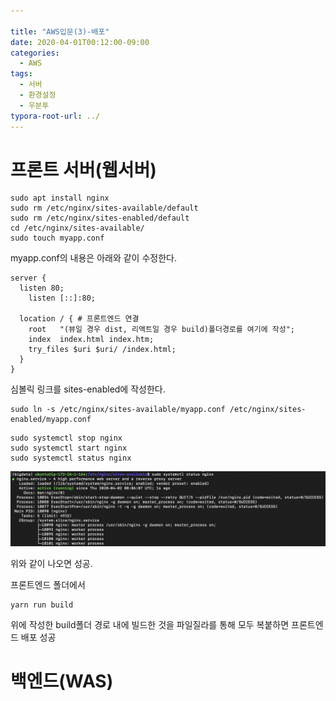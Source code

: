 ```yaml
---

title: "AWS입문(3)-배포"
date: 2020-04-01T00:12:00-09:00
categories:
  - AWS
tags:
  - 서버
  - 환경설정
  - 우분투
typora-root-url: ../
---
```


# 프론트 서버(웹서버)

```shell
sudo apt install nginx
sudo rm /etc/nginx/sites-available/default
sudo rm /etc/nginx/sites-enabled/default
cd /etc/nginx/sites-available/
sudo touch myapp.conf
```

myapp.conf의 내용은 아래와 같이 수정한다.

```
server {
  listen 80;
	listen [::]:80;

  location / { # 프론트엔드 연결
    root   "(뷰일 경우 dist, 리액트일 경우 build)폴더경로를 여기에 작성";
    index  index.html index.htm;
    try_files $uri $uri/ /index.html;
  }
}
```

심볼릭 링크를 sites-enabled에 작성한다.

```shell
sudo ln -s /etc/nginx/sites-available/myapp.conf /etc/nginx/sites-enabled/myapp.conf
```

```
sudo systemctl stop nginx
sudo systemctl start nginx
sudo systemctl status nginx
```

![1](/assets/images/2020-04-02-AWS(3)/1.png)

위와 같이 나오면 성공.

프론트엔드 폴더에서

```
yarn run build
```

위에 작성한 build폴더 경로 내에 빌드한 것을 파일질라를 통해 모두 복붙하면 프론트엔드 배포 성공

# 백엔드(WAS)

